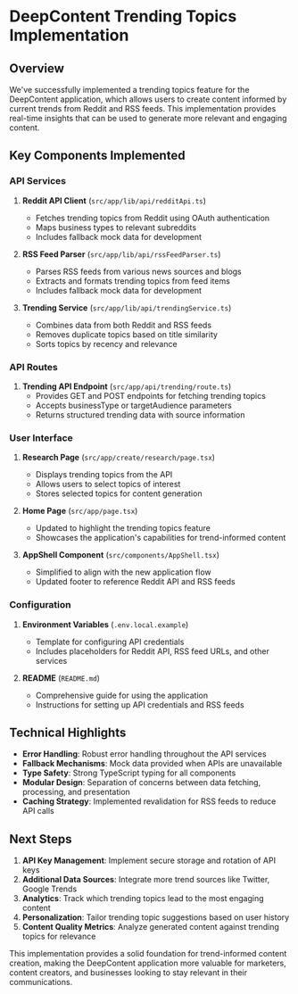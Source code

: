 # DeepContent Trending Topics Implementation

## Overview
We've successfully implemented a trending topics feature for the DeepContent application, which allows users to create content informed by current trends from Reddit and RSS feeds. This implementation provides real-time insights that can be used to generate more relevant and engaging content.

## Key Components Implemented

### API Services
1. **Reddit API Client** (`src/app/lib/api/redditApi.ts`)
   - Fetches trending topics from Reddit using OAuth authentication
   - Maps business types to relevant subreddits
   - Includes fallback mock data for development

2. **RSS Feed Parser** (`src/app/lib/api/rssFeedParser.ts`)
   - Parses RSS feeds from various news sources and blogs
   - Extracts and formats trending topics from feed items
   - Includes fallback mock data for development

3. **Trending Service** (`src/app/lib/api/trendingService.ts`)
   - Combines data from both Reddit and RSS feeds
   - Removes duplicate topics based on title similarity
   - Sorts topics by recency and relevance

### API Routes
1. **Trending API Endpoint** (`src/app/api/trending/route.ts`)
   - Provides GET and POST endpoints for fetching trending topics
   - Accepts businessType or targetAudience parameters
   - Returns structured trending data with source information

### User Interface
1. **Research Page** (`src/app/create/research/page.tsx`)
   - Displays trending topics from the API
   - Allows users to select topics of interest
   - Stores selected topics for content generation

2. **Home Page** (`src/app/page.tsx`)
   - Updated to highlight the trending topics feature
   - Showcases the application's capabilities for trend-informed content

3. **AppShell Component** (`src/components/AppShell.tsx`)
   - Simplified to align with the new application flow
   - Updated footer to reference Reddit API and RSS feeds

### Configuration
1. **Environment Variables** (`.env.local.example`)
   - Template for configuring API credentials
   - Includes placeholders for Reddit API, RSS feed URLs, and other services

2. **README** (`README.md`)
   - Comprehensive guide for using the application
   - Instructions for setting up API credentials and RSS feeds

## Technical Highlights
- **Error Handling**: Robust error handling throughout the API services
- **Fallback Mechanisms**: Mock data provided when APIs are unavailable
- **Type Safety**: Strong TypeScript typing for all components
- **Modular Design**: Separation of concerns between data fetching, processing, and presentation
- **Caching Strategy**: Implemented revalidation for RSS feeds to reduce API calls

## Next Steps
1. **API Key Management**: Implement secure storage and rotation of API keys
2. **Additional Data Sources**: Integrate more trend sources like Twitter, Google Trends
3. **Analytics**: Track which trending topics lead to the most engaging content
4. **Personalization**: Tailor trending topic suggestions based on user history
5. **Content Quality Metrics**: Analyze generated content against trending topics for relevance

This implementation provides a solid foundation for trend-informed content creation, making the DeepContent application more valuable for marketers, content creators, and businesses looking to stay relevant in their communications. 